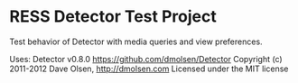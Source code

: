RESS Detector Test Project
===========================

Test behavior of Detector with media queries and view preferences.  

Uses: Detector v0.8.0 https://github.com/dmolsen/Detector
Copyright (c) 2011-2012 Dave Olsen, http://dmolsen.com
Licensed under the MIT license


